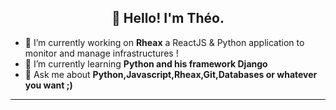 <h2 align="center">👋 Hello! I'm Théo.</h2>


- 🔭 I’m currently working on **Rheax** a ReactJS & Python application to monitor and manage infrastructures ! 
- 🌱 I’m currently learning **Python and his framework Django**
- 💬 Ask me about **Python,Javascript,Rheax,Git,Databases or whatever you want ;)**

-------
